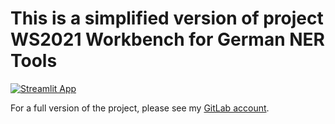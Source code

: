 # This is a simplified version of project WS2021 Workbench for German NER Tools
[![Streamlit App](https://static.streamlit.io/badges/streamlit_badge_black_white.svg)](https://share.streamlit.io/heyjing/workbench_german_ner/main/ner_app.py)

For a full version of the project, please see my [GitLab account](https://git-dbs.ifi.uni-heidelberg.de/jfan/german_ner_jing_fan).
